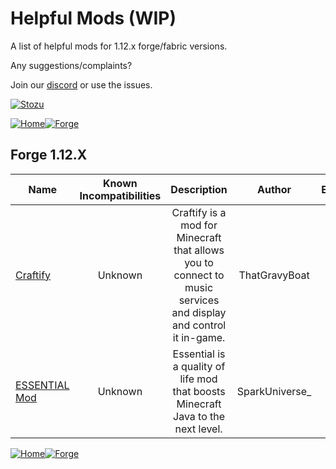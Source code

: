 # Helpful Mods (WIP)

A list of helpful mods for 1.12.x forge/fabric versions.

Any suggestions/complaints?

Join our [discord](https://discord.gg/stozu) or use the issues.

[![Stozu](https://i.imgur.com/P1m0hoi.png)](https://stozu.net/)

[![Home](https://i.imgur.com/YkANRM3.png)](/README.md)[![Forge](https://i.imgur.com/jdxFuy0.png)](#forge-112x)

## Forge 1.12.X

| Name | Known Incompatibilities | Description | Author | Environment | [Label](/README.md#labels) |
| --- | :---: | :---: | :---: | :---: | :---: |
| [Craftify](https://www.curseforge.com/minecraft/mc-mods/craftify) | Unknown | Craftify is a mod for Minecraft that allows you to connect to music services and display and control it in-game. | ThatGravyBoat | Client | none |
| [ESSENTIAL Mod](https://www.curseforge.com/minecraft/mc-mods/essential-mod) | Unknown | Essential is a quality of life mod that boosts Minecraft Java to the next level. | SparkUniverse_ | Client | none |

[![Home](https://i.imgur.com/YkANRM3.png)](/README.md)[![Forge](https://i.imgur.com/jdxFuy0.png)](#forge-112x)
